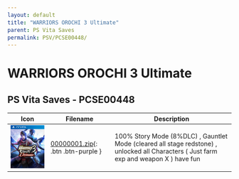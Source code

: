 ```yaml
---
layout: default
title: "WARRIORS OROCHI 3 Ultimate"
parent: PS Vita Saves
permalink: PSV/PCSE00448/
---
```

# WARRIORS OROCHI 3 Ultimate

## PS Vita Saves - PCSE00448

| Icon | Filename | Description |
|------|----------|-------------|
| ![WARRIORS OROCHI 3 Ultimate](icon0.png) | [00000001.zip](00000001.zip){: .btn .btn-purple } | 100% Story Mode (8%DLC) , Gauntlet Mode (cleared all stage redstone) , unlocked all Characters ( Just farm exp and weapon X ) have fun  |
